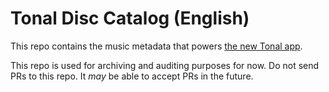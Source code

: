# Tonal Disc Catalog (English)

This repo contains the music metadata that powers [the new Tonal app](http://apps.apple.com/app/tonal/id6449281141).

This repo is used for archiving and auditing purposes for now. Do not send PRs to this repo. It *may* be able to accept PRs in the future.
